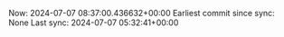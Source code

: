 Now: 2024-07-07 08:37:00.436632+00:00 Earliest commit since sync: None Last sync: 2024-07-07 05:32:41+00:00

